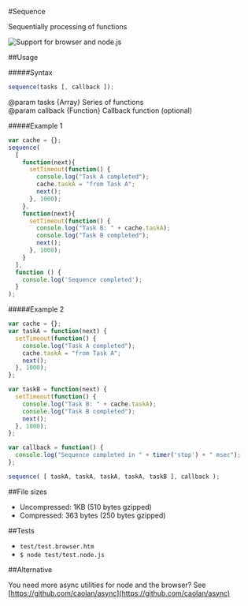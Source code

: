 #Sequence

Sequentially processing of functions

![Support for browser and node.js](https://raw.github.com/up/sequence/master/test/support.png)

##Usage

#####Syntax

```javascript
sequence(tasks [, callback ]);
```
@param tasks {Array} Series of functions    
@param callback {Function} Callback function (optional)

#####Example 1

```javascript
var cache = {};
sequence(
  [
    function(next){
      setTimeout(function() {
        console.log("Task A completed");
        cache.taskA = "from Task A";
        next();
      }, 1000);
    },
    function(next){
      setTimeout(function() {
        console.log("Task B: " + cache.taskA);
        console.log("Task B completed");
        next();
      }, 1000);
    }
  ], 
  function () {
    console.log('Sequence completed'); 
  }
);
```

#####Example 2

```javascript
var cache = {};
var taskA = function(next) {
  setTimeout(function() {
    console.log("Task A completed");
    cache.taskA = "from Task A";
    next();
  }, 1000);
};

var taskB = function(next) {
  setTimeout(function() {
    console.log("Task B: " + cache.taskA);
    console.log("Task B completed");
    next();
  }, 1000);
};

var callback = function() {
  console.log("Sequence completed in " + timer('stop') + " msec");
};

sequence( [ taskA, taskA, taskA, taskA, taskB ], callback );
```

##File sizes
* Uncompressed: 1KB (510 bytes gzipped)
* Compressed: 363 bytes (250 bytes gzipped)

##Tests

* `test/test.browser.htm`
* `$ node test/test.node.js`

##Alternative

You need more async utilities for node and the browser? See [https://github.com/caolan/async](https://github.com/caolan/async)
